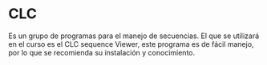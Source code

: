 # CLC
Es un grupo de programas para el manejo de secuencias.
El que se utilizará en el curso es el CLC sequence Viewer, este programa es de fácil manejo, por lo que se recomienda su instalación y conocimiento.
